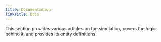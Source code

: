 ```yaml
---
title: Documentation
linkTitle: Docs
---
```


This section provides various articles on the simulation, covers the logic behind it, and provides its entity definitions.
